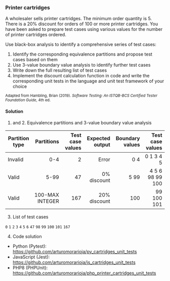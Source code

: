 ### Printer cartridges
A wholesaler sells printer cartridges. The minimum order quantity is 5. There is a 20% discount for orders of 100 or more printer cartridges. You have been asked to prepare test cases using various values for the number of printer cartridges ordered.

Use black-box analysis to identify a comprehensive series of test cases:
1. Identify the corresponding equivalence partitions and propose test cases based on them
2. Use 3-value boundary value analysis to identify further test cases
3. Write down the full resulting list of test cases
4. Implement the discount calculation function in code and write the corresponding unit tests in the language and unit test framework of your choice

<sub>Adapted from Hambling, Brian (2019). *Software Testing: An ISTQB-BCS Certified Tester Foundation Guide*, 4th ed.</sub>

#### Solution

1. and 2. Equivalence partitions and 3-value boundary value analysis
   
|Partition type|Partitions|Test case values|Expected output|Boundary values|Test case values|
|-|--:|--:|--:|--:|--:|
|Invalid|0-4|2|Error|0 4|0 1 3 4 5|
|Valid|5-99|47|0% discount|5 99|4 5 6 98 99 100|
|Valid|100-MAX INTEGER|167|20% discount|100|99 100 101|

3. List of test cases
   
`0` `1` `2` `3` `4` `5` `6` `47` `98` `99` `100` `101` `167`

4. Code solution

- Python (Pytest): https://github.com/arturomorarioja/py_cartridges_unit_tests
- JavaScript (Jest): https://github.com/arturomorarioja/js_cartridges_unit_tests
- PHP8 (PHPUnit): https://github.com/arturomorarioja/php_printer_cartridges_unit_tests
